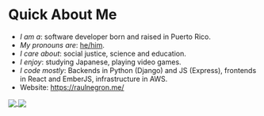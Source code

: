 # Quick About Me

* _I am a_: software developer born and raised in Puerto Rico.
* _My pronouns are_: [he/him](https://www.mypronouns.org/what-and-why).
* _I care about_: social justice, science and education.
* _I enjoy_: studying Japanese, playing video games.
* _I code mostly_: Backends in Python (Django) and JS (Express), frontends in React and EmberJS, infrastructure in AWS.
* Website: https://raulnegron.me/


<a href="https://github.com/rnegron">
  <img align="center" src="https://github-readme-stats.vercel.app/api?username=rnegron&count_private=true&show_icons=true&theme=dracula" />
</a>
<a href="https://github.com/rnegron">
  <img align="center" src="https://github-readme-stats.vercel.app/api/top-langs/?username=rnegron&hide=html&layout=compact&theme=dracula" />
</a>
